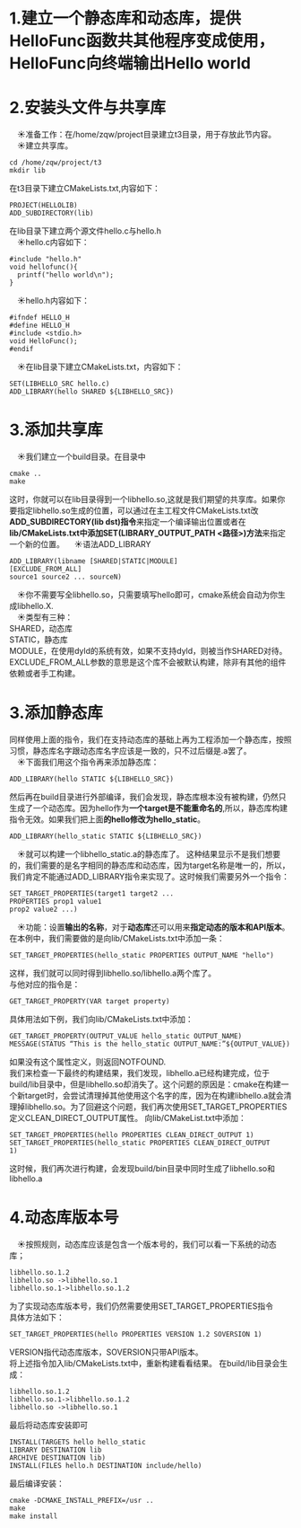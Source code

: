 # 1.建立一个静态库和动态库，提供HelloFunc函数共其他程序变成使用，HelloFunc向终端输出Hello world
# 2.安装头文件与共享库  
&emsp;&#9728;准备工作：在/home/zqw/project目录建立t3目录，用于存放此节内容。  
&emsp;&#9728;建立共享库。  
```
cd /home/zqw/project/t3
mkdir lib
```
在t3目录下建立CMakeLists.txt,内容如下：
```
PROJECT(HELLOLIB)
ADD_SUBDIRECTORY(lib)
```
在lib目录下建立两个源文件hello.c与hello.h  
&emsp;&#9728;hello.c内容如下：
```
#include "hello.h"
void hellofunc(){
  printf("hello world\n");
}
```
&emsp;&#9728;hello.h内容如下：
```
#ifndef HELLO_H
#define HELLO_H
#include <stdio.h>
void HelloFunc();
#endif
```
&emsp;&#9728;在lib目录下建立CMakeLists.txt，内容如下：
```
SET(LIBHELLO_SRC hello.c)
ADD_LIBRARY(hello SHARED ${LIBHELLO_SRC})
```
# 3.添加共享库  
&emsp;&#9728;我们建立一个build目录。在目录中
```
cmake ..
make
```
这时，你就可以在lib目录得到一个libhello.so,这就是我们期望的共享库。如果你要指定libhello.so生成的位置，可以通过在主工程文件CMakeLists.txt改**ADD_SUBDIRECTORY(lib dst)指令**来指定一个编译输出位置或者在**lib/CMakeLists.txt中添加SET(LIBRARY_OUTPUT_PATH <路径>)方法**来指定一个新的位置。
&emsp;&#9728;语法ADD_LIBRARY
```
ADD_LIBRARY(libname [SHARED|STATIC|MODULE]
[EXCLUDE_FROM_ALL]
source1 source2 ... sourceN)
```
&emsp;&#9728;你不需要写全libhello.so，只需要填写hello即可，cmake系统会自动为你生成libhello.X.  
&emsp;&#9728;类型有三种：  
SHARED，动态库  
STATIC，静态库  
MODULE，在使用dyld的系统有效，如果不支持dyld，则被当作SHARED对待。EXCLUDE_FROM_ALL参数的意思是这个库不会被默认构建，除非有其他的组件依赖或者手工构建。  
# 3.添加静态库  
同样使用上面的指令，我们在支持动态库的基础上再为工程添加一个静态库，按照习惯，静态库名字跟动态库名字应该是一致的，只不过后缀是.a罢了。  
&emsp;&#9728;下面我们用这个指令再来添加静态库：
```
ADD_LIBRARY(hello STATIC ${LIBHELLO_SRC})
```
然后再在build目录进行外部编译，我们会发现，静态库根本没有被构建，仍然只生成了一个动态库。因为hello作为**一个target是不能重命名的**,所以，静态库构建指令无效。如果我们把上面**的hello修改为hello_static**。
```
ADD_LIBRARY(hello_static STATIC ${LIBHELLO_SRC})
```
&emsp;&#9728;就可以构建一个libhello_static.a的静态库了。
这种结果显示不是我们想要的，我们需要的是名字相同的静态库和动态库，因为target名称是唯一的，所以，我们肯定不能通过ADD_LIBRARY指令来实现了。这时候我们需要另外一个指令：
```
SET_TARGET_PROPERTIES(target1 target2 ...
PROPERTIES prop1 value1
prop2 value2 ...)
```
&emsp;&#9728;功能：设置**输出的名称**，对于**动态库**还可以用来**指定动态的版本和API版本**。在本例中，我们需要做的是向lib/CMakeLists.txt中添加一条：
```
SET_TARGET_PROPERTIES(hello_static PROPERTIES OUTPUT_NAME "hello")
```
这样，我们就可以同时得到libhello.so/libhello.a两个库了。  
与他对应的指令是：
```
GET_TARGET_PROPERTY(VAR target property)
```
具体用法如下例，我们向lib/CMakeLists.txt中添加：
```
GET_TARGET_PROPERTY(OUTPUT_VALUE hello_static OUTPUT_NAME)
MESSAGE(STATUS “This is the hello_static OUTPUT_NAME:”${OUTPUT_VALUE})
```
如果没有这个属性定义，则返回NOTFOUND.  
我们来检查一下最终的构建结果，我们发现，libhello.a已经构建完成，位于build/lib目录中，但是libhello.so却消失了。这个问题的原因是：cmake在构建一个新target时，会尝试清理掉其他使用这个名字的库，因为在构建libhello.a就会清理掉libhello.so。为了回避这个问题，我们再次使用SET_TARGET_PROPERTIES定义CLEAN_DIRECT_OUTPUT属性。
向lib/CMakeList.txt中添加：
```
SET_TARGET_PROPERTIES(hello PROPERTIES CLEAN_DIRECT_OUTPUT 1)
SET_TARGET_PROPERTIES(hello_static PROPERTIES CLEAN_DIRECT_OUTPUT
1)
```
这时候，我们再次进行构建，会发现build/bin目录中同时生成了libhello.so和libhello.a
# 4.动态库版本号  
&emsp;&#9728;按照规则，动态库应该是包含一个版本号的，我们可以看一下系统的动态库；
```
libhello.so.1.2
libhello.so ->libhello.so.1
libhello.so.1->libhello.so.1.2
```
为了实现动态库版本号，我们仍然需要使用SET_TARGET_PROPERTIES指令  
具体方法如下：
```
SET_TARGET_PROPERTIES(hello PROPERTIES VERSION 1.2 SOVERSION 1)
```
VERSION指代动态库版本，SOVERSION只带API版本。  
将上述指令加入lib/CMakeLists.txt中，重新构建看看结果。
在build/lib目录会生成：
```
libhello.so.1.2
libhello.so.1->libhello.so.1.2
libhello.so ->libhello.so.1
```
最后将动态库安装即可
```
INSTALL(TARGETS hello hello_static
LIBRARY DESTINATION lib
ARCHIVE DESTINATION lib)
INSTALL(FILES hello.h DESTINATION include/hello)
```
最后编译安装：
```
cmake -DCMAKE_INSTALL_PREFIX=/usr ..
make
make install
```
